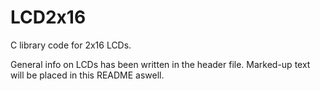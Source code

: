# LCD2x16
C library code for 2x16 LCDs.

General info on LCDs has been written in the header file. Marked-up text will
be placed in this README aswell.
